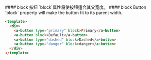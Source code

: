 
<cn>
#### block 按钮
`block`属性将使按钮适合其父宽度。
</cn>

<us>
#### block Button
`block` property will make the button fit to its parent width.
</us>

```html
<template>
  <div>
    <a-button type="primary" block>Primary</a-button>
    <a-button block>Default</a-button>
    <a-button type="dashed" block>Dashed</a-button>
    <a-button type="danger" block>danger</a-button>
  </div>
</template>
```

